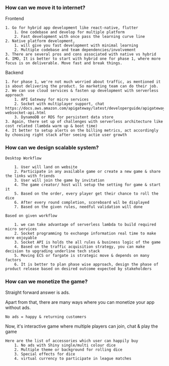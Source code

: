 ### How can we move it to internet?

Frontend

    1. Go for hybrid app development like react-native, flutter
        1. One codebase and develop for multiple platform
        2. Fast development with once pass the learning curve line
    2. Native platform development, 
        1. will give you fast development with minimal learning 
        2. Multiple codebase and team dependencies/involvement
    3. There are several pros and cons associated with native vs hybrid
    4. IMO, It is better to start with hybrid one for phase 1, where more focus is on deliverable. Move fast and break things.

Backend

    1. For phase 1, we're not much worried about traffic, as mentioned it is about delivering the product. So marketing team can do their job.
    2. We can use cloud services & fasten up development with serverless approach
        1. API Gateway for micro services
        2. Socket with multiplayer support, chat https://docs.aws.amazon.com/apigateway/latest/developerguide/apigateway-websocket-api.html
        3. DynamoDB or RDS for persistent data store
    3. Again, there set up of challenges with serverless architecture like cost related (lambda warm up & boot time)
    4. It better to setup alerts on the billing metrics, act accordingly by choosing right stack after seeing actie user growth


### How can we design scalable system?

    Desktop Workflow

        1. User will land on website
        2. Participate in any available game or create a new game & share the links with friends
        3. User will join the game by invitation
        4. The game creator/ host will setup the setting for game & start it
        5. Based on the order, every player get their chance to roll the dice
        6. After every round completion, scoreboard wil be displayed
        7. Based on the given rules, needful validation will done

    Based on given workflow

        1. we can take advantage of serverless lambda to build required micro services
        2. Socket programming to exchange information real time to make more enjoyable
        3. Socket API is holds the all rules & business logic of the game
        4. Based on the traffic acquisition strategy, you can make decision to upgrading underline tech stack
        5. Moving ECS or fargate is strategic move & depends on many factors
        6. It is better to plan phase wise approach, design the phase of product release based on desired outcome expected by stakeholders

### How can we monetize the game?

Straight forward answer is ads.

Apart from that, there are many ways where you can monetize your app without ads.

`No ads = happy & returning customers`

Now, it's interactive game where multiple players can join, chat & play the game
    
    Here are the list of accessories which user can happily buy
        1. No ads with Shiny single/multi colour dice
        2. Multiple theme or background for rolling dice
        3. Special effects for dice
        4. virtual currency to participate in league matches

